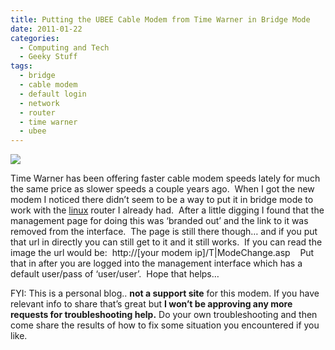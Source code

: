 ```yaml
---
title: Putting the UBEE Cable Modem from Time Warner in Bridge Mode
date: 2011-01-22
categories:
  - Computing and Tech
  - Geeky Stuff
tags:
  - bridge
  - cable modem
  - default login
  - network
  - router
  - time warner
  - ubee
---
```


[![](/pics/inline_ubee-bridge-mode-e1295698327507.png)](/pics/ubee-bridge-mode-e1295698327507.png)

Time Warner has been offering faster cable modem speeds lately for much the same price as slower speeds a couple years ago.  When I got the new modem I noticed there didn’t seem to be a way to put it in bridge mode to work with the [linux][2] router I already had.  After a little digging I found that the management page for doing this was ‘branded out’ and the link to it was removed from the interface.  The page is still there though… and if you put that url in directly you can still get to it and it still works.  If you can read the image the url would be:  http://[your modem ip]/T|ModeChange.asp    Put that in after you are logged into the management interface which has a default user/pass of ‘user/user’.  Hope that helps…

 [2]: http://www.wikinvest.com/concept/Open_Source


FYI: This is a personal blog.. **not a support site** for this modem. If you have relevant info to share that’s great but **I won’t be approving any more requests for troubleshooting help.** Do your own troubleshooting and then come share the results of how to fix some situation you encountered if you like.
